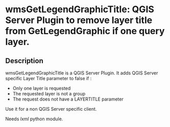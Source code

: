 wmsGetLegendGraphicTitle: QGIS Server Plugin to remove layer title from GetLegendGraphic if one query layer.
=============================================================================================================

Description
---------------

wmsGetLegendGraphicTitle is a QGIS Server Plugin. It adds QGIS Server specific Layer Title parameter to false if :

* Only one layer is requested
* The requested layer is not a group
* The request does not have a LAYERTITLE parameter

Use it for a non QGIS Server specific client.

Needs *lxml* python module.

